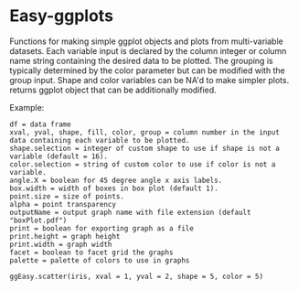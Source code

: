 # Easy-ggplots
Functions for making simple ggplot objects and plots from multi-variable datasets. Each variable input is declared by the column integer or column name string containing the desired data to be plotted. The grouping is typically determined by the color parameter but can be modified with the group input. Shape and color variables can be NA'd to make simpler plots. returns ggplot object that can be additionally modified.

Example:
```
df = data frame
xval, yval, shape, fill, color, group = column number in the input data containing each variable to be plotted.
shape.selection = integer of custom shape to use if shape is not a variable (default = 16).
color.selection = string of custom color to use if color is not a variable.
angle.X = boolean for 45 degree angle x axis labels.
box.width = width of boxes in box plot (default 1).
point.size = size of points.
alpha = point transparency
outputName = output graph name with file extension (default "boxPlot.pdf")
print = boolean for exporting graph as a file
print.height = graph height
print.width = graph width
facet = boolean to facet grid the graphs
palette = palette of colors to use in graphs

ggEasy.scatter(iris, xval = 1, yval = 2, shape = 5, color = 5)
```
